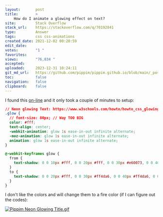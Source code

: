 ```yaml
---
layout:       post
title:        >
    How do I animate a glowing effect on text?
site:         Stack Overflow
stack_url:    https://stackoverflow.com/q/70192841
type:         Answer
tags:         css css-animations
created_date: 2021-12-02 00:20:59
edit_date:    
votes:        "1 "
favorites:    
views:        "76,834 "
accepted:     
uploaded:     2023-12-31 10:24:11
git_md_url:   https://github.com/pippim/pippim.github.io/blob/main/_posts/2021/2021-12-02-How-do-I-animate-a-glowing-effect-on-text_.md
toc:          false
navigation:   false
clipboard:    false
---
```


I found this [on-line](https://www.w3schools.com/howto/howto_css_glowing_text.asp) and it only took a couple of minutes to setup:

``` css
// Neon glowing Text: https://www.w3schools.com/howto/howto_css_glowing_text.asp
.glow {
  // font-size: 80px; // Way TOO BIG
  color: #fff;
  text-align: center;
  -webkit-animation: glow 1s ease-in-out infinite alternate;
  -moz-animation: glow 1s ease-in-out infinite alternate;
  animation: glow 1s ease-in-out infinite alternate;
}

@-webkit-keyframes glow {
  from {
    text-shadow: 0 0 10px #fff, 0 0 20px #fff, 0 0 30px #e60073, 0 0 40px #e60073, 0 0 50px #e60073, 0 0 60px #e60073, 0 0 70px #e60073;
  }
  to {
    text-shadow: 0 0 20px #fff, 0 0 30px #ff4da6, 0 0 40px #ff4da6, 0 0 50px #ff4da6, 0 0 60px #ff4da6, 0 0 70px #ff4da6, 0 0 80px #ff4da6;
  }
}
```

I don't like the colors and will change them to a fire color (if I can figure out the codes):

[![Pippim Neon Glowing Title.gif][1]][1]


  [1]: https://i.stack.imgur.com/L1SFW.gif
